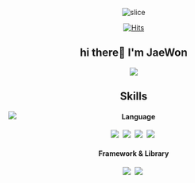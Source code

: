
<div align="center">
  <div>

   ![slice](https://capsule-render.vercel.app/api?type=slice&color=auto&height=200&text=Hello&fontAlign=70&rotate=13&fontAlignY=25&desc=I'm%20JaeWon.&descAlign=70.&descAlignY=44)

  [![Hits](https://hits.seeyoufarm.com/api/count/incr/badge.svg?url=https%3A%2F%2Fgithub.com%2Fhan0224&count_bg=%2379C83D&title_bg=%23555555&icon=&icon_color=%23E7E7E7&title=hits&edge_flat=false)](https://hits.seeyoufarm.com)

  </div>

  <div>
    <h2>hi there👋 I'm JaeWon </h2>
      <a href="mailto:bjw1622@gmail.com"><img src="https://img.shields.io/badge/Gmail-EA4335?style=flat-square&logo=Gmail&logoColor=white"/></a> 
  </div>

  <div>
    <h2>Skills</h2>
    <div>
       <img align="left" src="https://github-readme-stats.vercel.app/api/top-langs/?username=bjw1622&layout=compact&theme=tokyonight"/>
    </div>
    <div>
      <h4>Language</h4>
      <img src="https://img.shields.io/badge/Javascript-F7DF1E?style=flat-square&logo=JavaScript&logoColor=white"/></a>&nbsp
      <img src="https://img.shields.io/badge/TypeScript-3178C6?style=flat-square&logo=TypeScript&logoColor=white"/></a>&nbsp
      <img src="https://img.shields.io/badge/HTML5-E34F26?style=flat-square&logo=HTML5&logoColor=white"/></a>&nbsp
      <img src="https://img.shields.io/badge/CSS3-1572B6?style=flat-square&logo=CSS3&logoColor=white"/></a>&nbsp
      <h4>Framework & Library</h4>
      <img src="https://img.shields.io/badge/React-61DAFB?style=flat-square&logo=React&logoColor=white"/></a>&nbsp
      <img src="https://img.shields.io/badge/Next.js-000000?style=flat-square&logo=Next.js&logoColor=white"/></a>&nbsp
      
  </div>
</div>
